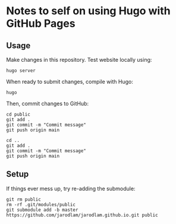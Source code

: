 # Notes to self on using Hugo with GitHub Pages

## Usage
Make changes in this repository. Test website locally using:
```
hugo server
```

When ready to submit changes, compile with Hugo:
```
hugo
```

Then, commit changes to GitHub:
```
cd public
git add .
git commit -m "Commit message"
git push origin main

cd ..
git add .
git commit -m "Commit message"
git push origin main
```

## Setup
If things ever mess up, try re-adding the submodule:
```
git rm public
rm -rf .git/modules/public
git submodule add -b master https://github.com/jarodlam/jarodlam.github.io.git public
```
